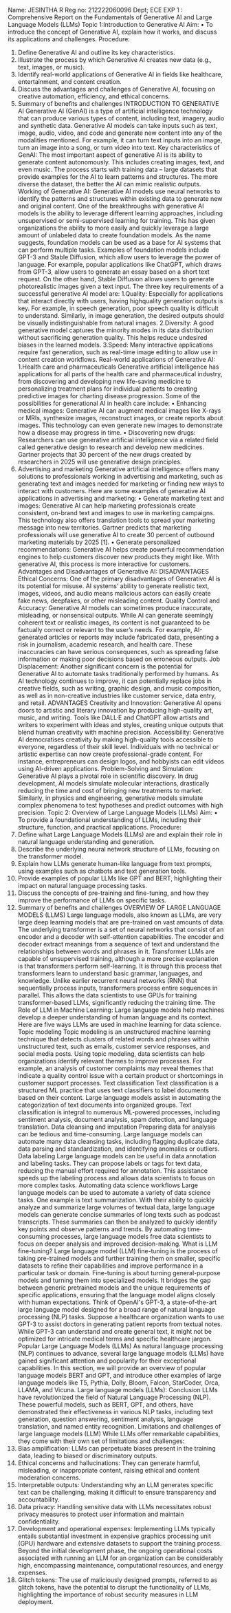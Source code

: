 Name: JESINTHA R Reg no: 212222060096
Dept; ECE
EXP 1 : Comprehensive Report on the Fundamentals of Generative AI and Large
Language Models (LLMs)
Topic 1:Introduction to Generative AI
Aim:
• To introduce the concept of Generative AI, explain how it works, and discuss its
applications and challenges.
Procedure:
1. Define Generative AI and outline its key characteristics.
2. Illustrate the process by which Generative AI creates new data (e.g., text, images, or
music).
3. Identify real-world applications of Generative AI in fields like healthcare,
entertainment, and content creation.
4. Discuss the advantages and challenges of Generative AI, focusing on creative
automation, efficiency, and ethical concerns.
5. Summary of benefits and challenges
INTRODUCTION TO GENERATIVE AI
Generative AI (GenAI) is a type of artificial intelligence technology that can produce
various types of content, including text, imagery, audio and synthetic data. Generative
AI models can take inputs such as text, image, audio, video, and code and generate
new content into any of the modalities mentioned. For example, it can turn text inputs
into an image, turn an image into a song, or turn video into text.
Key characteristics of GenAI:
The most important aspect of generative AI is its ability to generate content
autonomously. This includes creating images, text, and even music. The process starts
with training data – large datasets that provide examples for the AI to learn patterns
and structures. The more diverse the dataset, the better the AI can mimic realistic
outputs.
Working of Generative AI:
Generative AI models use neural networks to identify the patterns and structures
within existing data to generate new and original content.
One of the breakthroughs with generative AI models is the ability to leverage different
learning approaches, including unsupervised or semi-supervised learning for training.
This has given organizations the ability to more easily and quickly leverage a large
amount of unlabeled data to create foundation models. As the name suggests,
foundation models can be used as a base for AI systems that can perform multiple
tasks.
Examples of foundation models include GPT-3 and Stable Diffusion, which allow
users to leverage the power of language. For example, popular applications like
ChatGPT, which draws from GPT-3, allow users to generate an essay based on a short
text request. On the other hand, Stable Diffusion allows users to generate
photorealistic images given a text input.
The three key requirements of a successful generative AI model are:
1.Quality: Especially for applications that interact directly with users, having highquality generation outputs is key. For example, in speech generation, poor speech
quality is difficult to understand. Similarly, in image generation, the desired outputs
should be visually indistinguishable from natural images.
2.Diversity: A good generative model captures the minority modes in its data
distribution without sacrificing generation quality. This helps reduce undesired biases
in the learned models.
3.Speed: Many interactive applications require fast generation, such as real-time
image editing to allow use in content creation workflows.
Real-world applications of Generative AI:
1.Health care and pharmaceuticals
Generative artificial intelligence has applications for all parts of the health care and
pharmaceutical industry, from discovering and developing new life-saving medicine
to personalizing treatment plans for individual patients to creating predictive images
for charting disease progression. Some of the possibilities for generational AI in
health care include:
• Enhancing medical images: Generative AI can augment medical images like X-rays or
MRIs, synthesize images, reconstruct images, or create reports about images. This
technology can even generate new images to demonstrate how a disease may progress
in time.
• Discovering new drugs: Researchers can use generative artificial intelligence via a
related field called generative design to research and develop new medicines. Gartner
projects that 30 percent of the new drugs created by researchers in 2025 will use
generative design principles.
2. Advertising and marketing
Generative artificial intelligence offers many solutions to professionals working in
advertising and marketing, such as generating text and images needed for marketing or
finding new ways to interact with customers. Here are some examples of generative AI
applications in advertising and marketing:
• Generate marketing text and images: Generative AI can help marketing professionals
create consistent, on-brand text and images to use in marketing campaigns. This
technology also offers translation tools to spread your marketing message into new
territories. Gartner predicts that marketing professionals will use generative AI to
create 30 percent of outbound marketing materials by 2025 [1].
• Generate personalized recommendations: Generative AI helps create powerful
recommendation engines to help customers discover new products they might like.
With generative AI, this process is more interactive for customers.
Advantages and Disadvantages of Generative AI:
DISADVANTAGES
Ethical Concerns: One of the primary disadvantages of Generative AI is its potential for
misuse. AI systems’ ability to generate realistic text, images, videos, and audio means
malicious actors can easily create fake news, deepfakes, or other misleading content.
Quality Control and Accuracy: Generative AI models can sometimes produce inaccurate,
misleading, or nonsensical outputs. While AI can generate seemingly coherent text or realistic
images, its content is not guaranteed to be factually correct or relevant to the user’s needs.
For example, AI-generated articles or reports may include fabricated data, presenting a risk in
journalism, academic research, and health care. These inaccuracies can have serious
consequences, such as spreading false information or making poor decisions based on
erroneous outputs.
Job Displacement: Another significant concern is the potential for Generative AI to
automate tasks traditionally performed by humans. As AI technology continues to improve, it
can potentially replace jobs in creative fields, such as writing, graphic design, and music
composition, as well as in non-creative industries like customer service, data entry, and
retail.
ADVANTAGES
Creativity and Innovation: Generative AI opens doors to artistic and literary innovation by
producing high-quality art, music, and writing. Tools like DALL·E and ChatGPT allow artists
and writers to experiment with ideas and styles, creating unique outputs that blend human
creativity with machine precision.
Accessibility: Generative AI democratises creativity by making high-quality tools accessible
to everyone, regardless of their skill level. Individuals with no technical or artistic expertise
can now create professional-grade content. For instance, entrepreneurs can design logos, and
hobbyists can edit videos using AI-driven applications.
Problem-Solving and Simulation: Generative AI plays a pivotal role in scientific discovery.
In drug development, AI models simulate molecular interactions, drastically reducing the
time and cost of bringing new treatments to market. Similarly, in physics and engineering,
generative models simulate complex phenomena to test hypotheses and predict outcomes
with high precision.
Topic 2: Overview of Large Language Models (LLMs)
Aim:
• To provide a foundational understanding of LLMs, including their structure, function,
and practical applications.
Procedure:
1. Define what Large Language Models (LLMs) are and explain their role in natural
language understanding and generation.
2. Describe the underlying neural network structure of LLMs, focusing on the
transformer model.
3. Explain how LLMs generate human-like language from text prompts, using examples
such as chatbots and text generation tools.
4. Provide examples of popular LLMs like GPT and BERT, highlighting their impact on
natural language processing tasks.
5. Discuss the concepts of pre-training and fine-tuning, and how they improve the
performance of LLMs on specific tasks.
6. Summary of benefits and challenges
OVERVIEW OF LARGE LANGUAGE MODELS (LLMS)
Large language models, also known as LLMs, are very large deep learning models that are
pre-trained on vast amounts of data. The underlying transformer is a set of neural
networks that consist of an encoder and a decoder with self-attention capabilities. The
encoder and decoder extract meanings from a sequence of text and understand the
relationships between words and phrases in it.
Transformer LLMs are capable of unsupervised training, although a more precise explanation
is that transformers perform self-learning. It is through this process that transformers learn to
understand basic grammar, languages, and knowledge.
Unlike earlier recurrent neural networks (RNN) that sequentially process inputs, transformers
process entire sequences in parallel. This allows the data scientists to use GPUs for training
transformer-based LLMs, significantly reducing the training time.
The Role of LLM in Machine Learning:
Large language models help machines develop a deeper understanding of human language
and its context. Here are five ways LLMs are used in machine learning for data science.
Topic modeling
Topic modeling is an unstructured machine learning technique that detects clusters of related
words and phrases within unstructured text, such as emails, customer service responses, and
social media posts. Using topic modeling, data scientists can help organizations identify
relevant themes to improve processes. For example, an analysis of customer complaints may
reveal themes that indicate a quality control issue with a certain product or shortcomings in
customer support processes.
Text classification
Text classification is a structured ML practice that uses text classifiers to label documents
based on their content. Large language models assist in automating the categorization of text
documents into organized groups. Text classification is integral to numerous ML-powered
processes, including sentiment analysis, document analysis, spam detection, and language
translation.
Data cleansing and imputation
Preparing data for analysis can be tedious and time-consuming. Large language models can
automate many data cleansing tasks, including flagging duplicate data, data parsing and
standardization, and identifying anomalies or outliers.
Data labeling
Large language models can be useful in data annotation and labeling tasks. They can propose
labels or tags for text data, reducing the manual effort required for annotation. This assistance
speeds up the labeling process and allows data scientists to focus on more complex tasks.
Automating data science workflows
Large language models can be used to automate a variety of data science tasks. One example
is text summarization. With their ability to quickly analyze and summarize large volumes of
textual data, large language models can generate concise summaries of long texts such as
podcast transcripts. These summaries can then be analyzed to quickly identify key points and
observe patterns and trends. By automating time-consuming processes, large language
models free data scientists to focus on deeper analysis and improved decision-making.
What is LLM fine-tuning?
Large language model (LLM) fine-tuning is the process of taking pre-trained models and
further training them on smaller, specific datasets to refine their capabilities and improve
performance in a particular task or domain. Fine-tuning is about turning general-purpose
models and turning them into specialized models. It bridges the gap between generic pretrained models and the unique requirements of specific applications, ensuring that the
language model aligns closely with human expectations.
Think of OpenAI's GPT-3, a state-of-the-art large language model designed for a broad range
of natural language processing (NLP) tasks. Suppose a healthcare organization wants to use
GPT-3 to assist doctors in generating patient reports from textual notes. While GPT-3 can
understand and create general text, it might not be optimized for intricate medical terms and
specific healthcare jargon.
Popular Large Language Models (LLMs)
As natural language processing (NLP) continues to advance, several large language models
(LLMs) have gained significant attention and popularity for their exceptional capabilities. In
this section, we will provide an overview of popular language models BERT and GPT, and
introduce other examples of large language models like T5, Pythia, Dolly, Bloom, Falcon,
StarCoder, Orca, LLAMA, and Vicuna.
Large language models (LLMs): Conclusion
LLMs have revolutionized the field of Natural Language Processing (NLP). These powerful
models, such as BERT, GPT, and others, have demonstrated their effectiveness in various
NLP tasks, including text generation, question answering, sentiment analysis, language
translation, and named entity recognition.
Limitations and challenges of large language models (LLM)
While LLMs offer remarkable capabilities, they come with their own set of limitations and
challenges:
1. Bias amplification: LLMs can perpetuate biases present in the training data, leading
to biased or discriminatory outputs.
2. Ethical concerns and hallucinations: They can generate harmful, misleading, or
inappropriate content, raising ethical and content moderation concerns.
3. Interpretable outputs: Understanding why an LLM generates specific text can be
challenging, making it difficult to ensure transparency and accountability.
4. Data privacy: Handling sensitive data with LLMs necessitates robust privacy
measures to protect user information and maintain confidentiality.
5. Development and operational expenses: Implementing LLMs typically entails
substantial investment in expensive graphics processing unit (GPU) hardware and
extensive datasets to support the training process.
Beyond the initial development phase, the ongoing operational costs associated with running
an LLM for an organization can be considerably high, encompassing maintenance,
computational resources, and energy expenses.
6. Glitch tokens: The use of maliciously designed prompts, referred to as glitch tokens,
have the potential to disrupt the functionality of LLMs, highlighting the importance of
robust security measures in LLM deployment.
